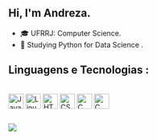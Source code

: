 ## Hi, I'm Andreza.

- 🎓 UFRRJ: Computer Science. 
- 🤖 Studying Python for Data Science .

## Linguagens e Tecnologias :
 
<div style="display: inline_block"><br>
   <img align="center" alt="Java" height="30" width"40" src="https://cdn.jsdelivr.net/gh/devicons/devicon/icons/java/java-original.svg" />
    <img align="center" alt="Linux" height="30" width"40" src="https://cdn.jsdelivr.net/gh/devicons/devicon/icons/linux/linux-original.svg" />
     <img align="center" alt="HTML" height="30" width"40" src="https://cdn.jsdelivr.net/gh/devicons/devicon/icons/html5/html5-original-wordmark.svg" />
     <img align="center" alt="CSS" height="30" width"40" src="https://cdn.jsdelivr.net/gh/devicons/devicon/icons/css3/css3-original-wordmark.svg" />
    <img align="center" alt="C" height="30" width"40" src="https://cdn.jsdelivr.net/gh/devicons/devicon/icons/c/c-original.svg" /> 
    <img align="center" alt="C" height="30" width"40" src="https://cdn.jsdelivr.net/gh/devicons/devicon@latest/icons/git/git-original.svg" />
  </div> 
  
  ##
<div>
  <a href="https://www.linkedin.com/in/andreza-de-souza-8a9756286/" target="_blank"><img src="https://img.shields.io/badge/LinkedIn-0077B5?style=for-the-badge&logo=linkedin&logoColor=white" target="_blank"></a>
</div>

 ##
